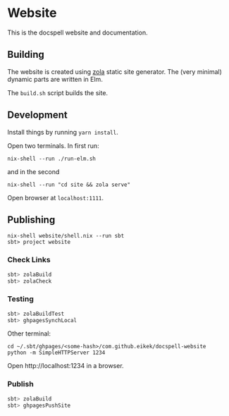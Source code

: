 # Website

This is the docspell website and documentation.

## Building

The website is created using [zola](https://github.com/getzola/zola)
static site generator. The (very minimal) dynamic parts are written in
Elm.

The `build.sh` script builds the site.


## Development

Install things by running `yarn install`.

Open two terminals. In first run:

``` shell
nix-shell --run ./run-elm.sh
```

and in the second

``` shell
nix-shell --run "cd site && zola serve"
```

Open browser at `localhost:1111`.


## Publishing

``` shell
nix-shell website/shell.nix --run sbt
sbt> project website
```

### Check Links

``` scala
sbt> zolaBuild
sbt> zolaCheck
```

### Testing

``` scala
sbt> zolaBuildTest
sbt> ghpagesSynchLocal
```

Other terminal:

``` shell
cd ~/.sbt/ghpages/<some-hash>/com.github.eikek/docspell-website
python -m SimpleHTTPServer 1234
```

Open http://localhost:1234 in a browser.

### Publish

``` scala
sbt> zolaBuild
sbt> ghpagesPushSite
```
